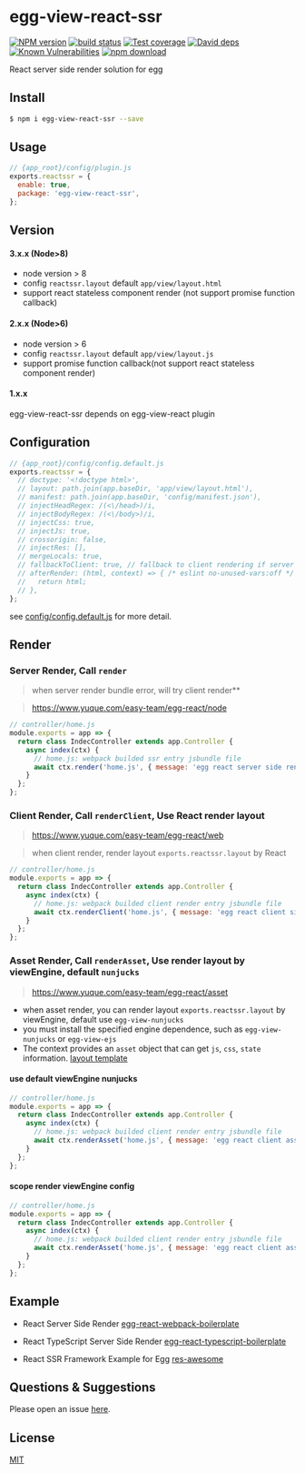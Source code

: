 # egg-view-react-ssr

[![NPM version][npm-image]][npm-url]
[![build status][travis-image]][travis-url]
[![Test coverage][codecov-image]][codecov-url]
[![David deps][david-image]][david-url]
[![Known Vulnerabilities][snyk-image]][snyk-url]
[![npm download][download-image]][download-url]

[npm-image]: https://img.shields.io/npm/v/egg-view-react-ssr.svg?style=flat-square
[npm-url]: https://npmjs.org/package/egg-view-react-ssr
[travis-image]: https://img.shields.io/travis/easy-team/egg-view-react-ssr.svg?style=flat-square
[travis-url]: https://travis-ci.org/easy-team/egg-view-react-ssr
[codecov-image]: https://img.shields.io/codecov/c/github/easy-team/egg-view-react-ssr.svg?style=flat-square
[codecov-url]: https://codecov.io/github/easy-team/egg-view-react-ssr?branch=master
[david-image]: https://img.shields.io/david/easy-team/egg-view-react-ssr.svg?style=flat-square
[david-url]: https://david-dm.org/easy-team/egg-view-react-ssr
[snyk-image]: https://snyk.io/test/npm/egg-view-react-ssr/badge.svg?style=flat-square
[snyk-url]: https://snyk.io/test/npm/egg-view-react-ssr
[download-image]: https://img.shields.io/npm/dm/egg-view-react-ssr.svg?style=flat-square
[download-url]: https://npmjs.org/package/egg-view-react-ssr

React server side render solution for egg

## Install

```bash
$ npm i egg-view-react-ssr --save
```

## Usage

```js
// {app_root}/config/plugin.js
exports.reactssr = {
  enable: true,
  package: 'egg-view-react-ssr',
};
```

## Version

#### 3.x.x (Node>8)

- node version > 8
- config `reactssr.layout` default `app/view/layout.html`
- support react stateless component render (not support promise function callback)

#### 2.x.x (Node>6)

- node version > 6
- config `reactssr.layout` default `app/view/layout.js`
- support promise function callback(not support react stateless component render)

#### 1.x.x

egg-view-react-ssr depends on egg-view-react plugin

## Configuration

```js
// {app_root}/config/config.default.js
exports.reactssr = {
  // doctype: '<!doctype html>',
  // layout: path.join(app.baseDir, 'app/view/layout.html'),
  // manifest: path.join(app.baseDir, 'config/manifest.json'),
  // injectHeadRegex: /(<\/head>)/i,
  // injectBodyRegex: /(<\/body>)/i,
  // injectCss: true,
  // injectJs: true,
  // crossorigin: false,
  // injectRes: [],
  // mergeLocals: true,
  // fallbackToClient: true, // fallback to client rendering if server render failed
  // afterRender: (html, context) => { /* eslint no-unused-vars:off */
  //   return html;
  // },
};
```

see [config/config.default.js](config/config.default.js) for more detail.


## Render

### Server Render, Call `render`

> when server render bundle error, will try client render**

> https://www.yuque.com/easy-team/egg-react/node

```js
// controller/home.js
module.exports = app => {
  return class IndecController extends app.Controller {
    async index(ctx) {
      // home.js: webpack builded ssr entry jsbundle file
      await ctx.render('home.js', { message: 'egg react server side render'});
    }
  };
};
```

### Client Render, Call `renderClient`, Use React render layout

> https://www.yuque.com/easy-team/egg-react/web

> when client render, render layout `exports.reactssr.layout` by React

```js
// controller/home.js
module.exports = app => {
  return class IndecController extends app.Controller {
    async index(ctx) {
      // home.js: webpack builded client render entry jsbundle file
      await ctx.renderClient('home.js', { message: 'egg react client side render'});
    }
  };
};
```

### Asset Render, Call `renderAsset`, Use render layout by viewEngine, default `nunjucks`

> https://www.yuque.com/easy-team/egg-react/asset

- when asset render, you can render layout `exports.reactssr.layout` by viewEngine, default use `egg-view-nunjucks`
- you must install the specified engine dependence, such as `egg-view-nunjucks` or `egg-view-ejs`
- The context provides an `asset` object that can get `js`, `css`, `state` information. [layout template](https://www.yuque.com/easy-team/egg-react/asset)

#### use default viewEngine nunjucks

```js
// controller/home.js
module.exports = app => {
  return class IndecController extends app.Controller {
    async index(ctx) {
      // home.js: webpack builded client render entry jsbundle file
      await ctx.renderAsset('home.js', { message: 'egg react client asset render'});
    }
  };
};
```

#### scope render viewEngine config

```js
// controller/home.js
module.exports = app => {
  return class IndecController extends app.Controller {
    async index(ctx) {
      // home.js: webpack builded client render entry jsbundle file
      await ctx.renderAsset('home.js', { message: 'egg react client asset render'}, { viewEngine: 'ejs' });
    }
  };
};
```

## Example

- React Server Side Render [egg-react-webpack-boilerplate](https://github.com/easy-team/egg-react-webpack-boilerplate)

- React TypeScript Server Side Render [egg-react-typescript-boilerplate](https://github.com/easy-team/egg-react-typescript-boilerplate)

- React SSR Framework Example for Egg [res-awesome](https://github.com/easy-team/res-awesome)

## Questions & Suggestions

Please open an issue [here](https://github.com/easy-team/egg-react-webpack-boilerplate/issues).

## License

[MIT](LICENSE)
